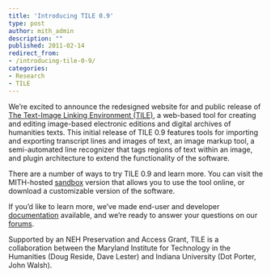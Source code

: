 ```yaml
---
title: 'Introducing TILE 0.9'
type: post
author: mith_admin
description: ""
published: 2011-02-14
redirect_from: 
- /introducing-tile-0-9/
categories:
- Research
- TILE
---
```

We’re excited to announce the redesigned website for and public release of [The Text-Image Linking Environment (TILE)](http://mith.umd.edu/tile/), a web-based tool for creating and editing image-based electronic editions and digital archives of humanities texts. This initial release of TILE 0.9 features tools for importing and exporting transcript lines and images of text, an image markup tool, a semi-automated line recognizer that tags regions of text within an image, and plugin architecture to extend the functionality of the software.

There are a number of ways to try TILE 0.9 and learn more. You can visit the MITH-hosted [sandbox](http://mith.umd.edu/tile/sandbox/) version that allows you to use the tool online, or download a customizable version of the software.

If you’d like to learn more, we’ve made end-user and developer [documentation](http://mith.umd.edu/tile/documentation/) available, and we’re ready to answer your questions on our [forums](http://web.archive.org/web/20111203155024/http://mith.umd.edu:80/tile/forums/?).

Supported by an NEH Preservation and Access Grant, TILE is a collaboration between the Maryland Institute for Technology in the Humanities (Doug Reside, Dave Lester) and Indiana University (Dot Porter, John Walsh).
